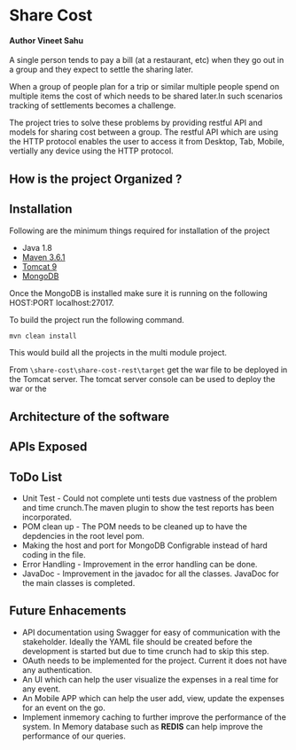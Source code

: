 # Share Cost 
#### Author Vineet Sahu
A single person tends to pay a bill (at a restaurant, etc) when they go out in a group and they
expect to settle the sharing later.

When a group of people plan for a trip or similar multiple people spend on multiple items the cost of which needs to be shared later.In such scenarios tracking of settlements becomes a challenge.

The project tries to solve these problems by providing restful API and models for sharing cost between a group. The restful API which are using
the HTTP protocol enables the user to access it from Desktop, Tab, Mobile, vertially any device using the HTTP protocol.

## How is the project Organized ?
## Installation
  Following are the minimum things required for installation of the project
  - Java 1.8
  - [Maven 3.6.1](https://maven.apache.org/download.cgi?Preferred=ftp://mirror.reverse.net/pub/apache/)
  - [Tomcat 9](https://tomcat.apache.org/download-90.cgi)
  - [MongoDB](https://www.mongodb.com/download-center/community)
  
  Once the MongoDB is installed make sure it is running on the following HOST:PORT localhost:27017.
  
  To build the project run the following command.
  ```sh
  mvn clean install
  ```
  This would build all the projects in the multi module project. 
  
  From `\share-cost\share-cost-rest\target` get the war file to be deployed in the Tomcat server. The tomcat server console can be used 
  to deploy the war or the 
## Architecture of the software
## APIs Exposed
## ToDo List
- Unit Test - Could not complete unti tests due vastness of the problem and time crunch.The maven plugin to show the test reports has been
incorporated.
- POM clean up - The POM needs to be cleaned up to have the depdencies in the root level pom.
- Making the host and port for MongoDB Configrable instead of hard coding in the file.
- Error Handling - Improvement in the error handling can be done.
- JavaDoc - Improvement in the javadoc for all the classes. JavaDoc for the main classes is completed.
## Future Enhacements
- API documentation using Swagger for easy of communication with the stakeholder. Ideally the YAML file should be created before the 
development is started but due to time crunch had to skip this step.
- OAuth needs to be implemented for the project. Current it does not have any authentication.
- An UI which can help the user visualize the expenses in a real time for any event.
- An Mobile APP which can help the user add, view, update the expenses for an event on the go.
- Implement inmemory caching to further improve the performance of the system. In Memory database such as **REDIS** can help improve the 
performance of our queries.
